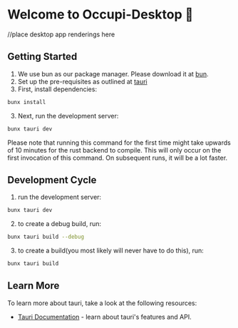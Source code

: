 # Welcome to Occupi-Desktop 👋

//place desktop app renderings here

## Getting Started

1. We use bun as our package manager. Please download it at <a href="https://bun.sh/docs/installation">bun</a>.
2. Set up the pre-requisites as outlined at <a href="https://tauri.app/v1/guides/getting-started/prerequisites">tauri</a>
3. First, install dependencies:

```bash
bunx install
```

3. Next, run the development server:

```bash
bunx tauri dev
```
Please note that running this command for the first time might take upwards of 10 minutes for the rust backend to compile. This will only occur on the first invocation of this command. On subsequent runs, it will be a lot faster.

## Development Cycle

1. run the development server:

```bash
bunx tauri dev
```
2. to create a debug build, run:

```bash
bunx tauri build --debug
```
3. to create a build(you most likely will never have to do this), run:

```bash
bunx tauri build
```

## Learn More

To learn more about tauri, take a look at the following resources:

- [Tauri Documentation](https://tauri.app/v1/guides/) - learn about tauri's features and API.
